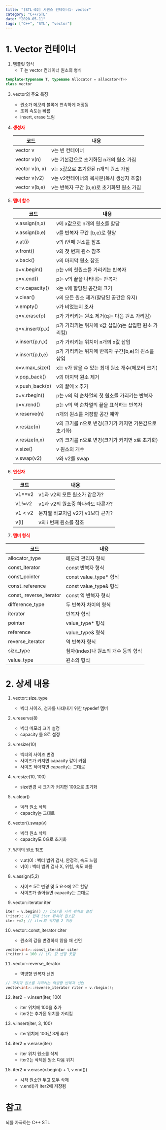 ```yaml
---
title: "[STL-02] 시퀀스 컨테이너1- vector"
category: "C++/STL"
date: "2020-05-11"
tags: ["C++", "STL", "vector"]
---
```


# 1. Vector 컨테이너

1. 템플릿 형식
   - T 는 vector 컨테이너 원소의 형식

```cpp
template<typename T, typename Allocator = allocator<T>>
class vector
```

3. vector의 주요 특징

   - 원소가 메모리 블록에 연속하게 저장됨
   - 조회 속도는 빠름
   - insert, erase 느림

4. **<span style="color:red">생성자</span>**

   | 코드           | 내용                                       |
   | -------------- | ------------------------------------------ |
   | vector v       | v는 빈 컨테이너                            |
   | vector v(n)    | v는 기본값으로 초기화된 n개의 원소 가짐    |
   | vector v(n, x) | v는 x값으로 초기화된 n개의 원소 가짐       |
   | vector v(v2)   | v는 v2컨테이너의 복사본(복사 생성자 호출)  |
   | vector v(b,e)  | v는 반복자 구간 [b,e)로 초기화된 원소 가짐 |

5. **<span style="color:red">멤버 함수</span>**

   | 코드            | 내용                                                   |
   | --------------- | ------------------------------------------------------ |
   | v.assign(n,x)   | v에 x값으로 n개의 원소를 할당                          |
   | v.assign(b,e)   | v를 반복자 구간 [b,e)로 할당                           |
   | v.at(i)         | v의 i번째 원소를 참조                                  |
   | v.front()       | v의 첫 번째 원소 참조                                  |
   | v.back()        | v의 마지막 원소 참조                                   |
   | p=v.begin()     | p는 v의 첫원소를 가리키는 반복자                       |
   | p=v.end()       | p는 v의 끝을 나타내는 반복자                           |
   | x=v.capacity()  | x는 v에 할당된 공간의 크기                             |
   | v.clear()       | v의 모든 원소 제거(할당된 공간은 유지)                 |
   | v.empty()       | v가 비었는지 조사                                      |
   | q=v.erase(p)    | p가 가리키는 원소 제거(q는 다음 원소 가리킴)           |
   | q=v.insert(p.x) | p가 가리키는 위치에 x값 삽입(q는 삽입한 원소 가리킴)   |
   | v.insert(p,n,x) | p가 가리키는 위치이 n개의 x값 삽입                     |
   | v.insert(p,b,e) | p가 가리키는 위치에 반복자 구간[b,e)의 원소를 삽입     |
   | x=v.max_size()  | x는 v가 담을 수 있는 최대 원소 개수(메모리 크기)       |
   | v.pop_back()    | v의 마지막 원소 제거                                   |
   | v.push_back(x)  | v의 끝에 x 추가                                        |
   | p=v.rbegin()    | p는 v의 역 순차열의 첫 원소를 가리키는 반복자          |
   | p=v.rend()      | p는 v의 역 순차열의 끝을 표식하는 반복자               |
   | v.reserve(n)    | n개의 원소를 저장할 공간 예약                          |
   | v.resize(n)     | v의 크기를 n으로 변경(크기가 커지면 기본값으로 초기화) |
   | v.resize(n,x)   | v의 크기를 n으로 변경(크기가 커지면 x로 초기화)        |
   | v.size()        | v 원소의 개수                                          |
   | v.swap(v2)      | v와 v2를 swap                                          |

6. **<span style="color:red">연산자</span>**

   | 코드    | 내용                              |
   | ------- | --------------------------------- |
   | v1==v2  | v1과 v2의 모든 원소가 같은가?     |
   | v1!=v2  | v1과 v2의 원소중 하나라도 다른가? |
   | v1 < v2 | 문자열 비교처럼 v2가 v1보다 큰가? |
   | v[i]    | v의 i 번째 원소를 참조            |

7. **<span style="color:red">멤버 형식</span>**

| 코드                     | 내용                                |
| ------------------------ | ----------------------------------- |
| allocator_type           | 메모리 관리자 형식                  |
| const_iterator           | const 반복자 형식                   |
| const_pointer            | const value_type\* 형식             |
| const_reference          | const value_type& 형식              |
| const\_ reverse_iterator | const 역 반복자 형식                |
| difference_type          | 두 반복자 차이의 형식               |
| iterator                 | 반복자 형식                         |
| pointer                  | value_type\* 형식                   |
| reference                | value_type& 형식                    |
| reverse_iterator         | 역 반복자 형식                      |
| size_type                | 첨자(index)나 원소의 개수 등의 형식 |
| value_type               | 원소의 형식                         |

# 2. 상세 내용

1. vector<type>::size_type

   - 벡터 사이즈, 첨자를 나태내기 위한 typedef 멤버

2. v.reserve(8)

   - 벡터 메모리 크기 설정
   - capacity 를 8로 설정

3. v.resize(10)

   - 벡터의 사이즈 변경
   - 사이즈가 커지면 capacity 같이 커짐
   - 사이즈 작아지면 capacity는 그대로

4. v.resize(10, 100)

   - size변경 시 크기가 커지면 100으로 초기화

5. v.clear()

   - 벡터 원소 삭제
   - capacity는 그대로

6. vector<int>().swap(v)

   - 벡터 원소 삭제
   - capacity도 0으로 초기화

7. 임의의 원소 참조

   - v.at(0) : 벡터 범위 검사, 안정적, 속도 느림
   - v[0] : 벡터 범위 검사 X, 위험, 속도 빠름

8. v.assign(5,2)

   - 사이즈 5로 변경 및 5 요소에 2로 할당
   - 사이즈가 줄어들면 capacity는 그대로

9. vector<int>::iterator iter

```cpp
iter = v.begin() // iter를 시작 위치로 설정
(*iter); // 현재 iter 위치의 원소값
iter +=2; // iter의 위치를 2 이동
```

10. vector<int>::const_iterator citer
    - 원소의 값을 변경하지 않을 때 선언

```cpp
vector<int>::const_iterator citer
(*citer) = 100 // (X) 값 변경 못함
```

11. vector<int>::reverse_iterator
    - 역방향 반복자 선언

```cpp
// 마지막 원소를 가리키는 역방향 반복자 선언
vector<int>::reverse_iterator riter = v.rbegin();
```

12. iter2 = v.insert(iter, 100)

    - iter 위치에 100을 추가
    - iter2는 추가된 위치를 가리킴

13. v.insert(iter, 3, 100)

    - iter위치에 100값 3개 추가

14. iter2 = v.erase(iter)

    - iter 위치 원소를 삭제
    - iter2는 삭제된 원소 다음 위치

15. iter2 = v.erase(v.begin() + 1, v.end())
    - 시작 원소만 두고 모두 삭제
    - v.end()가 iter2에 저장됨

# 참고

뇌를 자극하는 C++ STL
